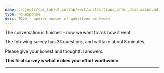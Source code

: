 ```yaml
---
name: projects/css_lab/dl_collab/exit/instructions_after_discussion.md
type: noResponse
desc: TODO - update number of questions as known
---
```


The conversation is finished - now we want to ask how it went.

The following survey has 36 questions, and will take about 8 minutes.

Please give your honest and thoughtful answers.

**This final survey is what makes your effort worthwhile**.

---
